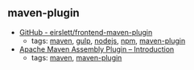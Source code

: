 maven-plugin 
---
* [GitHub - eirslett/frontend-maven-plugin](https://github.com/eirslett/frontend-maven-plugin)
    * tags: [maven](../tags/maven.md), [gulp](../tags/gulp.md), [nodejs](../tags/nodejs.md), [npm](../tags/npm.md), [maven-plugin](../tags/maven-plugin.md)
* [Apache Maven Assembly Plugin – Introduction](http://maven.apache.org/plugins/maven-assembly-plugin/)
    * tags: [maven](../tags/maven.md), [maven-plugin](../tags/maven-plugin.md)

